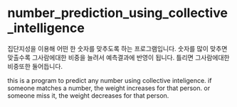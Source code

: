 # number_prediction_using_collective_intelligence

집단지성을 이용해 어떤 한 숫자를 맞추도록 하는 프로그램입니다.
숫자를 많이 맞추면 맞출수록 그사람에대한 비중을 늘려서 예측결과에 반영이 됩니다.
틀리면 그사람에대한 비중또한 둘어듭니다.


this is a program to predict any number using collective inteligence.
if someone matches a number, the weight increases for that person.
or someone miss it, the weight decreases for that person.


